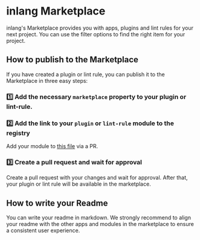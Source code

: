 # inlang Marketplace

inlang's Marketplace provides you with apps, plugins and lint rules for your next project. You can use the filter options to find the right item for your project.

## How to publish to the Marketplace

If you have created a plugin or lint rule, you can publish it to the Marketplace in three easy steps:

### 1️⃣ Add the necessary `marketplace` property to your plugin or lint-rule.

### 2️⃣ Add the link to your `plugin` or `lint-rule` module to the registry

Add your module to [this file](https://github.com/inlang/inlang/blob/main/source-code/marketplace/registry.json) via a PR.

### 3️⃣ Create a pull request and wait for approval

Create a pull request with your changes and wait for approval. After that, your plugin or lint rule will be available in the marketplace.

## How to write your Readme

You can write your readme in markdown. We strongly recommend to align your readme with the other apps and modules in the marketplace to ensure a consistent user experience.
